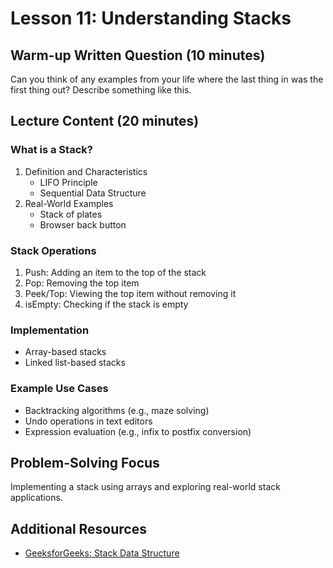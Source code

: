 # Lesson 11: Understanding Stacks

## Warm-up Written Question (10 minutes)

Can you think of any examples from your life where the last thing in was the first thing out? Describe something like this.

## Lecture Content (20 minutes)

### What is a Stack?

1. Definition and Characteristics
   - LIFO Principle
   - Sequential Data Structure
2. Real-World Examples
   - Stack of plates
   - Browser back button

### Stack Operations

1. Push: Adding an item to the top of the stack
2. Pop: Removing the top item
3. Peek/Top: Viewing the top item without removing it
4. isEmpty: Checking if the stack is empty

### Implementation

- Array-based stacks
- Linked list-based stacks

### Example Use Cases

- Backtracking algorithms (e.g., maze solving)
- Undo operations in text editors
- Expression evaluation (e.g., infix to postfix conversion)

## Problem-Solving Focus

Implementing a stack using arrays and exploring real-world stack applications.

## Additional Resources

- [GeeksforGeeks: Stack Data Structure](https://www.geeksforgeeks.org/stack-data-structure/)
